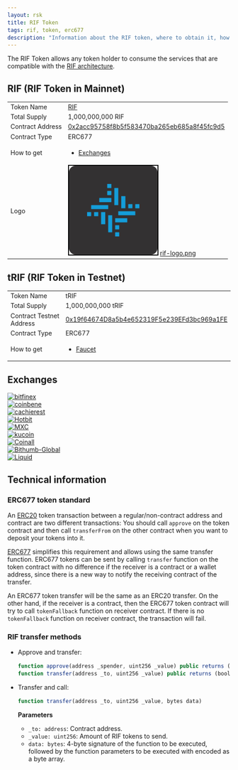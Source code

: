 ```yaml
---
layout: rsk
title: RIF Token
tags: rif, token, erc677
description: "Information about the RIF token, where to obtain it, how to transfer it, and technical details on its token standard"
---
```


The RIF Token allows any token holder to consume the services that are compatible with the [RIF architecture](/rif/).

## RIF (RIF Token in Mainnet)

<table class="table">
  <tbody>
    <tr>
      <td scope="row">Token Name</td>
      <td><a href="https://coinmarketcap.com/currencies/rif-token/" target="_blank">RIF</a></td>
    </tr>
    <tr>
      <td scope="row">Total Supply</td>
      <td>1,000,000,000 RIF</td>
    </tr>
    <tr>
      <td scope="row">Contract Address</td>
      <td><a href="http://explorer.rsk.co/address/0x2acc95758f8b5f583470ba265eb685a8f45fc9d5" target="_blank">0x2acc95758f8b5f583470ba265eb685a8f45fc9d5</a></td>
    </tr>
    <tr>
      <td scope="row">Contract Type</td>
      <td>ERC677</td>
    </tr>
    <tr>
      <td scope="row">How to get</td>
      <td>
        <ul>
            <li><a href="#exchanges" target="_blank">Exchanges</a></li>
        </ul>
      </td>
    </tr>
    <tr>
      <td scope="row">Logo</td>
      <td>
        <img src="/assets/img/rif/rif-logo.png" style="border: 2px solid black; width: 200px; height: 200px; background: white;" />
        <a href="/assets/img/rif/rif-logo.png" target="_blank">rif-logo.png</a>
      </td>
    </tr>
  </tbody>
</table>

## tRIF (RIF Token in Testnet)

<table class="table">
  <tbody>
    <tr>
      <td scope="row">Token Name</td>
      <td>tRIF</td>
    </tr>
    <tr>
      <td scope="row">Total Supply</td>
      <td>1,000,000,000 tRIF</td>
    </tr>
    <tr>
      <td scope="row">Contract Testnet Address</td>
      <td><a href="http://explorer.testnet.rsk.co/address/0x19f64674D8a5b4e652319F5e239EFd3bc969a1FE" target="_blank">0x19f64674D8a5b4e652319F5e239EFd3bc969a1FE</a></td>
    </tr>
    <tr>
      <td scope="row">Contract Type</td>
      <td>ERC677</td>
    </tr>
    <tr>
      <td scope="row">How to get</td>
      <td>
        <ul>
            <li><a href="https://faucet.rifos.org/" target="_blank">Faucet</a></li>
        </ul>
      </td>
    </tr>
  </tbody>
</table>

## Exchanges

<div class="owl-carousel owl-theme">
  <div class="item" style="width: 275px;">
    <div class="item">
      <a href="https://www.bitfinex.com/" rel="nofollow noopener noreferrer" target="_blank">
        <img src="https://www.rifos.org/assets/img/exchanges/bitfinex-1.png" alt="bitfinex" class="img-fluid usecase-logo">
      </a>
    </div>
  </div>
  <div class="item" style="width: 275px;">
  <div class="item">
    <a href="https://www.coinbene.com/" rel="nofollow noopener noreferrer" target="_blank">
      <img src="https://www.rifos.org/assets/img/exchanges/coinbene-blue.png" alt="coinbene" class="img-fluid usecase-logo">
    </a>
    </div>
  </div>
  <div class="item" style="width: 275px;">
    <div class="item">
      <a href="https://www.cashierest.com/" rel="nofollow noopener noreferrer" target="_blank">
        <img src="https://www.rifos.org/assets/img/exchanges/cachierest.png" alt="cachierest" class="img-fluid usecase-logo">
      </a>
    </div>
  </div>
  <div class="item" style="width: 275px;">
    <div class="item">
      <a href="https://www.hotbit.io/" rel="nofollow noopener noreferrer" target="_blank">
        <img src="https://www.rifos.org/assets/img/exchanges/hotbit.png" alt="Hotbit" class="img-fluid usecase-logo">
      </a>
    </div>
  </div>
  <div class="item" style="width: 275px;">
    <div class="item">
      <a href="https://www.mxc.com/" rel="nofollow noopener noreferrer" target="_blank">
        <img src="https://www.rifos.org/assets/img/exchanges/MXC.png" alt="MXC" class="img-fluid usecase-logo">
      </a>
    </div>
  </div>
  <div class="item" style="width: 275px;">
    <div class="item">
      <a href="https://www.kucoin.com/" rel="nofollow noopener noreferrer" target="_blank">
        <img src="https://www.rifos.org/assets/img/exchanges/logo_kucoin.png" alt="kucoin" class="img-fluid usecase-logo">
      </a>
    </div>
  </div>
  <div class="item" style="width: 275px;">
    <div class="item">
      <a href="https://www.coinall.com/" rel="nofollow noopener noreferrer" target="_blank">
        <img src="https://www.rifos.org/assets/img/exchanges/logo_coinall.png" alt="Coinall" class="img-fluid usecase-logo">
      </a>
    </div>
  </div>
  <div class="item" style="width: 275px;">
    <div class="item">
      <a href="https://www.bithumb.pro/" rel="nofollow noopener noreferrer" target="_blank">
        <img src="https://www.rifos.org/assets/img/exchanges/Bithumb-Global-LOGO_black.png" alt="Bithumb-Global" class="img-fluid usecase-logo">
      </a>
    </div>
  </div>
  <div class="item" style="width: 275px;">
    <div class="item">
      <a href="https://www.liquid.com/buy-bitcoin/" rel="nofollow noopener noreferrer" target="_blank">
        <img src="https://www.rifos.org/assets/img/exchanges/LiquidLogo.jpg" alt="Liquid" class="img-fluid usecase-logo">
      </a>
    </div>
  </div>
</div>

## Technical information

### ERC677 token standard

An [ERC20](https://github.com/ethereum/EIPs/issues/20)
token transaction between a regular/non-contract address and contract are two different transactions: You should call `approve` on the token contract and then call `transferFrom` on the other contract when you want to deposit your tokens into it.

[ERC677](https://github.com/ethereum/EIPs/issues/677)
simplifies this requirement and allows using the same transfer function. ERC677 tokens can be sent by calling `transfer` function on the token contract with no difference if the receiver is a contract or a wallet address, since there is a new way to notify the receiving contract of the transfer.

An ERC677 token transfer will be the same as an ERC20 transfer. On the other hand, if the receiver is a contract, then the ERC677 token contract will try to call `tokenFallback` function on receiver contract. If there is no `tokenFallback` function on receiver contract, the transaction will fail.

### RIF transfer methods

- Approve and transfer:
    ```js
    function approve(address _spender, uint256 _value) public returns (bool)
    function transfer(address _to, uint256 _value) public returns (bool)
    ```

- Transfer and call:
    ```js
    function transfer(address _to, uint256 _value, bytes data)
    ```

    **Parameters**
    - `_to: address`: Contract address.
    - `_value: uint256`: Amount of RIF tokens to send.
    - `data: bytes`: 4-byte signature of the function to be executed, followed by the function parameters to be executed with encoded as a byte array.
